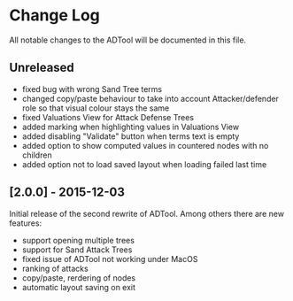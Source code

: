 # Change Log
All notable changes to the ADTool will be documented in this file.
## Unreleased
- fixed bug with wrong Sand Tree terms
- changed copy/paste behaviour to take into account Attacker/defender role so
  that visual colour stays the same
- fixed Valuations View for Attack Defense Trees
- added marking when highlighting values in Valuations View
- added disabling "Validate" button when terms text is empty
- added option to show computed values in countered nodes with no children
- added option not to load saved layout when loading failed last time
## [2.0.0] - 2015-12-03
Initial release of the second rewrite of ADTool. Among others there are new features:
- support opening multiple trees
- support for Sand Attack Trees
- fixed issue of ADTool not working under MacOS
- ranking of attacks
- copy/paste, rerdering of nodes
- automatic layout saving on exit
